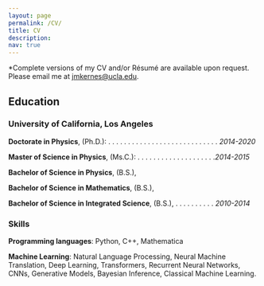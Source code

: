 ```yaml
---
layout: page
permalink: /CV/
title: CV
description:
nav: true
---
```

*Complete versions of my CV and/or Résumé are available upon request. Please email me at jmkernes@ucla.edu.

## Education

### University of California, Los Angeles

**Doctorate in Physics**, (Ph.D.): . . . . . . . . . . . . . . . . . . . . . . . . . . . . _2014-2020_

**Master of Science in Physics**, (Ms.C.): . . . . . . . . . . . . . . . . . . . ._2014-2015_

**Bachelor of Science in Physics**, (B.S.),

**Bachelor of Science in Mathematics**, (B.S.),

**Bachelor of Science in Integrated Science**, (B.S.),
 . . . . . . . . . . _2010-2014_

### Skills
__Programming languages__: Python, C++, Mathematica

__Machine Learning__: Natural Language Processing, Neural Machine Translation, Deep Learning, Transformers, Recurrent Neural Networks, CNNs, Generative Models, Bayesian Inference, Classical Machine Learning.


<!-- ### Skills

### The State University of NY
->_2010 - 2014_
**Bachelor of Engineering**,  _Oswego, New York_

# **Kate Miller**
An engineering manager building and leading engineering teams at Apple Inc

## Work Experience

### Apple Inc
->_Copenhagen_ <div style="text-align: right"> your-text-here </div>

**Engineering Manager**
->_Jan 2019 to Present_

- Increased engineering staff's operating efficiency by providing structure, operating procedures, engineering tools, guidelines, and handbooks.
- Contributed to company-wide engineering initiatives
- Supported the engineering and product teams to achieve a high level of technical quality, reliability, and ease-of-use.

**Backend Engineer, Financial Data**
->_April 2018 to December 2018_

- Build large-scale (petabyte-size) financial data platform/solution/pipelines using Big Data technologies
- Work cross-functionally with many teams: Engineering, Treasury, Finance, Accounting, etc.
- Work on systems critical to future operation, with impact over billions of dollars of payments volume.
- Deeply understand the plumbing of modern payments and financial technology in many countries.

### Stripe
->_San Francisco, CA_

**Full Stack Engineer**
-> _September 2016 to March 2018_

- Responsible for developing, maintaining internal web applications
- Collaborated with technical and business staff in design, development, testing and implementation
- Setup, manage and monitor systems to ensure business continuity

### Bloomberg
->_New York, NY_

**Software Engineer Intern**
->_June 2016 to August 2016_

- Working on Bloomberg's platform to enhance the user experience
- Proactively participated in the team's weekly meetings and conducted reports on the project's progress

## Skills

Technical: `Python` `Go` `Microservices Architecture`

Management: `Kanban Methodology` `Scrum` -->
